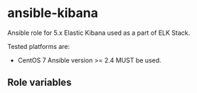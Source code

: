 # ansible-kibana
Ansible role for 5.x Elastic Kibana used as a part of ELK Stack.

Tested platforms are:
* CentOS 7
Ansible version >= 2.4 MUST be used.

## Role variables
